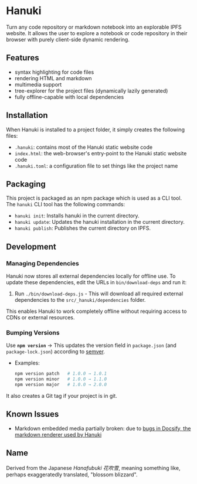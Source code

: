 # Hanuki

Turn any code repository or markdown notebook into an explorable IPFS website.
It allows the user to explore a notebook or code repository in their browser with purely client-side dynamic rendering.

## Features

- syntax highlighting for code files
- rendering HTML and markdown
- multimedia support
- tree-explorer for the project files (dynamically lazily generated)
- fully offline-capable with local dependencies

## Installation

When Hanuki is installed to a project folder, it simply creates the following files:
  - `.hanuki`: contains most of the Hanuki static website code 
  - `index.html`: the web-browser's entry-point to the Hanuki static website code
  - `.hanuki.toml`: a configuration file to set things like the project name 

## Packaging

This project is packaged as an npm package which is used as a CLI tool.
The `hanuki` CLI tool has the following commands:
- `hanuki init`: Installs hanuki in the current directory.
- `hanuki update`: Updates the hanuki installation in the current directory.
- `hanuki publish`: Publishes the current directory on IPFS.

## Development

### Managing Dependencies

Hanuki now stores all external dependencies locally for offline use. To update these dependencies, edit the URLs in `bin/download-deps` and run it:

1. Run `./bin/download-deps.js` - This will download all required external dependencies to the `src/_hanuki/dependencies` folder.

This enables Hanuki to work completely offline without requiring access to CDNs or external resources.

### Bumping Versions

Use **`npm version`** → This updates the version field in `package.json` (and `package-lock.json`) according to [semver](https://semver.org/).

  * Examples:

    ```bash
    npm version patch   # 1.0.0 → 1.0.1
    npm version minor   # 1.0.0 → 1.1.0
    npm version major   # 1.0.0 → 2.0.0
    ```

  It also creates a Git tag if your project is in git.

## Known Issues

- Markdown embedded media partially broken: due to [bugs in Docsify, the markdown renderer used by Hanuki](https://github.com/docsifyjs/docsify/issues/1891)

## Name

Derived from the Japanese _Hanafubuki_ _花吹雪_, meaning something like, perhaps exaggeratedly translated, "blossom blizzard".
